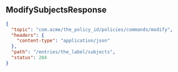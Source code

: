 ## ModifySubjectsResponse

```json
{
  "topic": "com.acme/the_policy_id/policies/commands/modify",
  "headers": {
    "content-type": "application/json"
  },
  "path": "/entries/the_label/subjects",
  "status": 204
}
```
